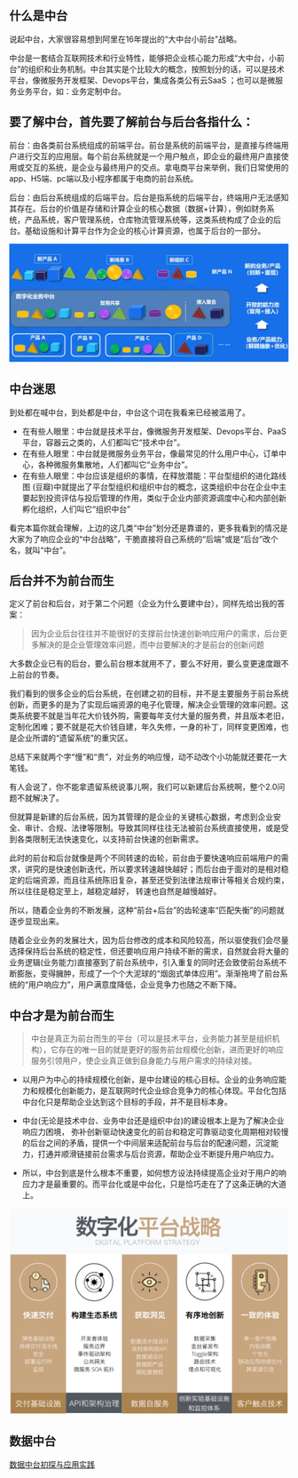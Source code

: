 ## 什么是中台
说起中台，大家很容易想到阿里在16年提出的“大中台小前台”战略。

中台是一套结合互联网技术和行业特性，能够把企业核心能力形成“大中台，小前台”的组织和业务机制。中台其实是个比较大的概念，按照划分的话，可以是技术平台，像微服务开发框架、Devops平台，集成各类公有云SaaS ；也可以是微服务业务平台，如：业务定制中台。

## 要了解中台，首先要了解前台与后台各指什么：

前台：由各类前台系统组成的前端平台。前台是系统的前端平台，是直接与终端用户进行交互的应用层。每个前台系统就是一个用户触点，即企业的最终用户直接使用或交互的系统，是企业与最终用户的交点。拿电商平台来举例，我们日常使用的app、H5端、pc端以及小程序都属于电商的前台系统。

后台：由后台系统组成的后端平台。后台是指系统的后端平台，终端用户无法感知其存在。后台的价值是存储和计算企业的核心数据（数据+计算），例如财务系统，产品系统，客户管理系统，仓库物流管理系统等，这类系统构成了企业的后台。基础设施和计算平台作为企业的核心计算资源，也属于后台的一部分。


![](img/中台.png)

## 中台迷思
到处都在喊中台，到处都是中台，中台这个词在我看来已经被滥用了。

- 在有些人眼里：中台就是技术平台，像微服务开发框架、Devops平台、PaaS平台，容器云之类的，人们都叫它“技术中台”。
- 在有些人眼里：中台就是微服务业务平台，像最常见的什么用户中心，订单中心，各种微服务集散地，人们都叫它“业务中台”。
- 在有些人眼里：中台应该是组织的事情，在释放潜能：平台型组织的进化路线图 (豆瓣)中就提出了平台型组织和组织中台的概念，这类组织中台在企业中主要起到投资评估与投后管理的作用，类似于企业内部资源调度中心和内部创新孵化组织，人们叫它“组织中台”

看完本篇你就会理解，上边的这几类“中台”划分还是靠谱的，更多我看到的情况是大家为了响应企业的“中台战略”，干脆直接将自己系统的“后端”或是“后台”改个名，就叫“中台”。


## 后台并不为前台而生
定义了前台和后台，对于第二个问题（企业为什么要建中台），同样先给出我的答案：

> 因为企业后台往往并不能很好的支撑前台快速创新响应用户的需求，后台更多解决的是企业管理效率问题，而中台要解决的才是前台的创新问题

大多数企业已有的后台，要么前台根本就用不了，要么不好用，要么变更速度跟不上前台的节奏。

我们看到的很多企业的后台系统，在创建之初的目标，并不是主要服务于前台系统创新，而更多的是为了实现后端资源的电子化管理，解决企业管理的效率问题。这类系统要不就是当年花大价钱外购，需要每年支付大量的服务费，并且版本老旧，定制化困难；要不就是花大价钱自建，年久失修，一身的补丁，同样变更困难，也是企业所谓的“遗留系统”的重灾区。

总结下来就两个字“慢”和“贵”，对业务的响应慢，动不动改个小功能就还要花一大笔钱。

有人会说了，你不能拿遗留系统说事儿啊，我们可以新建后台系统啊，整个2.0问题不就解决了。

但就算是新建的后台系统，因为其管理的是企业的关键核心数据，考虑到企业安全、审计、合规、法律等限制。导致其同样往往⽆法被前台系统直接使用，或是受到各类限制⽆法快速变化，以⽀持前台快速的创新需求。

此时的前台和后台就像是两个不同转速的⻮轮，前台由于要快速响应前端用户的需求，讲究的是快速创新迭代，所以要求转速越快越好；⽽后台由于⾯对的是相对稳定的后端资源，⽽且往系统陈旧复杂，甚至还受到法律法规审计等相关合规约束，所以往往是稳定至上，越稳定越好， 转速也自然是越慢越好。

所以，随着企业务的不断发展，这种“前台+后台”的⻮轮速率“匹配失衡”的问题就逐步显现出来。

随着企业业务的发展壮大，因为后台修改的成本和⻛险较⾼，所以驱使我们会尽量选择保持后台系统的稳定性，但还要响应用户持续不断的需求，自然就会将大量的业务逻辑(业务能力)直接塞到了前台系统中，引入重复的同时还会致使前台系统不断膨胀，变得臃肿，形成了一个个⼤泥球的“烟囱式单体应用”。渐渐拖垮了前台系统的“⽤户响应⼒”，用户满意度降低，企业竞争力也随之不断下降。


## 中台才是为前台而生

> 中台是真正为前台而生的平台（可以是技术平台，业务能力甚至是组织机构），它存在的唯一目的就是更好的服务前台规模化创新，进而更好的响应服务引领用户，使企业真正做到自身能力与用户需求的持续对接。

- 以用户为中心的持续规模化创新，是中台建设的核心目标。企业的业务响应能⼒和规模化创新能力，是互联⽹时代企业综合竞争⼒的核⼼体现。平台化包括中台化只是帮助企业达到这个目标的⼿段，并不是⽬标本身。

- 中台(⽆论是技术中台、业务中台还是组织中台)的建设根本上是为了解决企业响应⼒困境， 弥补创新驱动快速变化的前台和稳定可靠驱动变化周期相对较慢的后台之间的⽭盾，提供⼀个中间层来适配前台与后台的配速问题，沉淀能⼒，打通并顺滑链接前台需求与后台资源，帮助企业不断提升用户响应⼒。

- 所以，中台到底是什么根本不重要，如何想方设法持续提高企业对于⽤户的响应⼒才是最重要的。⽽平台化或是中台化，只是恰巧走在了了这条正确的⼤道上。

![](img/中台2.png)

## 数据中台
[数据中台初探与应用实践](https://www.infoq.cn/article/uTkZiDLyKVoAQG14bXYX)